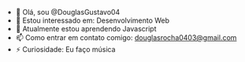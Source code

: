 - 👋 Olá, sou @DouglasGustavo04
- 👀 Estou interessado em: Desenvolvimento Web
- 🌱 Atualmente estou aprendendo Javascript
- 📫 Como entrar em contato comigo: douglasrocha0403@gmail.com
- ⚡ Curiosidade: Eu faço música

<!---
DouglasGustavo04/DouglasGustavo04 is a ✨ special ✨ repository because its `README.md` (this file) appears on your GitHub profile.
You can click the Preview link to take a look at your changes.
--->
